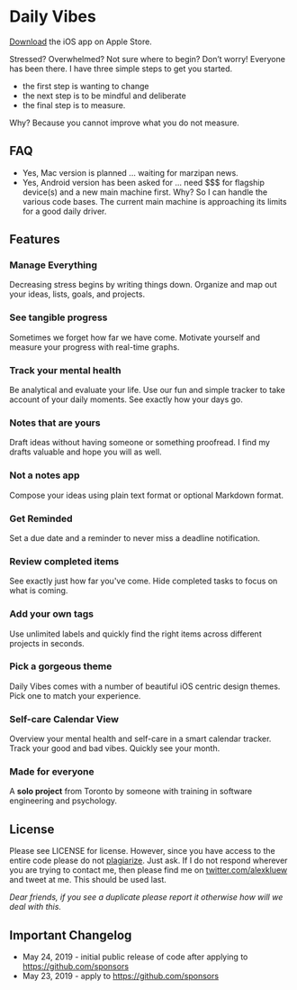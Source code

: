 # Daily Vibes

[Download](https://geo.itunes.apple.com/app/id1332324033) the iOS app on Apple Store.

Stressed? Overwhelmed? Not sure where to begin? Don’t worry! Everyone has been there. I have three simple steps to get you started.

- the first step is wanting to change
- the next step is to be mindful and deliberate
- the final step is to measure.

Why? Because you cannot improve what you do not measure.

## FAQ

- Yes, Mac version is planned ... waiting for marzipan news.
- Yes, Android version has been asked for ... need $$$ for flagship device(s) and a new main machine first. Why? So I can handle the various code bases. The current main machine is approaching its limits for a good daily driver.

## Features

### Manage Everything
Decreasing stress begins by writing things down. Organize and map out your ideas, lists, goals, and projects.

### See tangible progress
Sometimes we forget how far we have come. Motivate yourself and measure your progress with real-time graphs.

### Track your mental health
Be analytical and evaluate your life. Use our fun and simple tracker to take account of your daily moments. See exactly how your days go.

### Notes that are yours
Draft ideas without having someone or something proofread. I find my drafts valuable and hope you will as well.

### Not a notes app
Compose your ideas using plain text format or optional Markdown format.

### Get Reminded
Set a due date and a reminder to never miss a deadline notification.

### Review completed items
See exactly just how far you've come. Hide completed tasks to focus on what is coming.

### Add your own tags
Use unlimited labels and quickly find the right items across different projects in seconds.

### Pick a gorgeous theme
Daily Vibes comes with a number of beautiful iOS centric design themes. Pick one to match your experience.


### Self-care Calendar View
Overview your mental health and self-care in a smart calendar tracker. Track your good and bad vibes. Quickly see your month.


### Made for everyone
A **solo project** from Toronto by someone with training in software engineering and psychology.

## License

Please see LICENSE for license. However, since you have access to the entire code please do not [plagiarize](https://en.wikipedia.org/wiki/Plagiarism). Just ask. If I do not respond wherever you are trying to contact me, then please find me on [twitter.com/alexkluew](twitter.com/alexkluew) and tweet at me. This should be used last.

_Dear friends, if you see a duplicate please report it otherwise how will we deal with this._

## Important Changelog

- May 24, 2019 - initial public release of code after applying to https://github.com/sponsors
- May 23, 2019 - apply to https://github.com/sponsors

